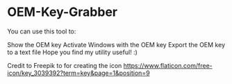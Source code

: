 # OEM-Key-Grabber

You can use this tool to:

Show the OEM key
Activate Windows with the OEM key
Export the OEM key to a text file
Hope you find my utility useful! :)


Credit to Freepik to for creating the icon
https://www.flaticon.com/free-icon/key_3039392?term=key&page=1&position=9
